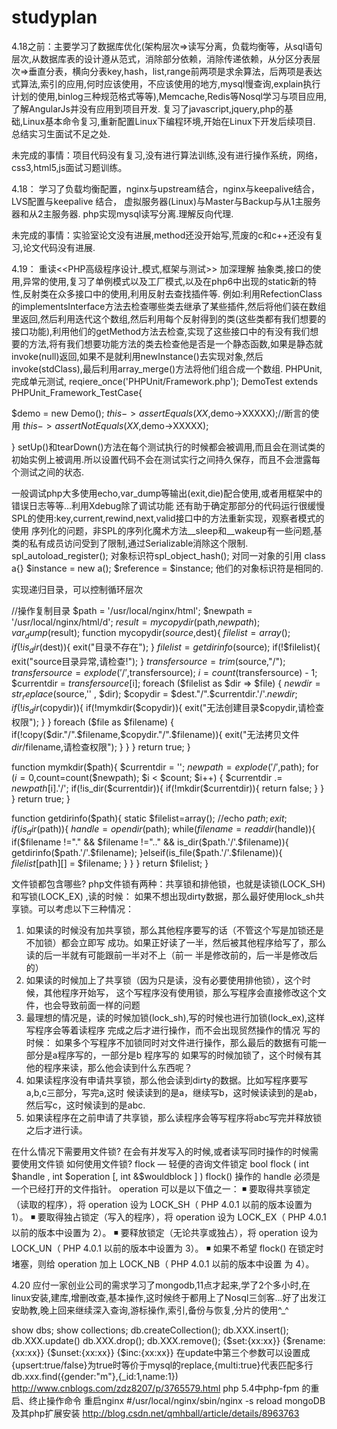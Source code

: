 # studyplan

4.18之前：主要学习了数据库优化(架构层次=>读写分离，负载均衡等，从sql语句层次,从数据库表的设计遵从范式，消除部分依赖，消除传递依赖，从分区分表层次=>垂直分表，横向分表key,hash，list,range前两项是求余算法，后两项是表达式算法,索引的应用,何时应该使用，不应该使用的地方,mysql慢查询,explain执行计划的使用,binlog三种规范格式等等),Memcache,Redis等Nosql学习与项目应用,了解AngularJs并没有应用到项目开发.
复习了javascript,jquery,php的基础,Linux基本命令复习,重新配置Linux下编程环境,开始在Linux下开发后续项目.
总结实习生面试不足之处.

未完成的事情：项目代码没有复习,没有进行算法训练,没有进行操作系统，网络，css3,html5,js面试习题训练。




4.18：  学习了负载均衡配置，nginx与upstream结合，nginx与keepalive结合，LVS配置与keepalive 结合，  虚拟服务器(Linux)与Master与Backup与从1主服务器和从2主服务器.
php实现mysql读写分离.理解反向代理.


未完成的事情：实验室论文没有进展,method还没开始写,荒废的c和c++还没有复习,论文代码没有进展.

4.19：  重读<<PHP高级程序设计_模式,框架与测试>> 加深理解 抽象类,接口的使用,异常的使用,复习了单例模式以及工厂模式,以及在php6中出现的static新的特性,反射类在众多接口中的使用,利用反射去查找插件等.
例如:利用RefectionClass的implementsInterface方法去检查哪些类去继承了某些插件,然后将他们装在数组里返回,然后利用迭代这个数组,然后利用每个反射得到的类(这些类都有我们想要的接口功能),利用他们的getMethod方法去检查,实现了这些接口中的有没有我们想要的方法,将有我们想要功能方法的类去检查他是否是一个静态函数,如果是静态就invoke(null)返回,如果不是就利用newInstance()去实现对象,然后invoke(stdClass),最后利用array_merge()方法将他们组合成一个数组.
PHPUnit,完成单元测试, reqiere_once('PHPUnit/Framework.php');
DemoTest extends PHPUnit_Framework_TestCase{
   
   $demo =  new Demo();
   $this->assertEquals(XX,$demo->XXXXX);//断言的使用
   $this->assertNotEquals(XX,$demo->XXXXX);

}
setUp()和tearDown()方法在每个测试执行的时候都会被调用,而且会在测试类的初始实例上被调用.所以设置代码不会在测试实行之间持久保存，而且不会泄露每个测试之间的状态.

一般调试php大多使用echo,var_dump等输出(exit,die)配合使用,或者用框架中的错误日志等等...利用Xdebug除了调试功能 还有助于确定那部分的代码运行很缓慢
SPL的使用:key,current,rewind,next,valid接口中的方法重新实现，观察者模式的使用
序列化的问题，非SPL的序列化魔术方法__sleep和__wakeup有一些问题,基类的私有成员访问受到了限制,通过Serializable消除这个限制.
spl_autoload_register();
对象标识符spl_object_hash();
对同一对象的引用 
class a{}
$instance = new a();
$reference = $instance;
他们的对象标识符是相同的.

实现递归目录，可以控制循环层次

<?php
 $path =".";
  $list1 = getdirlist($path,3);
  var_dump($list1);
  
  function getdirlist($path,$num){
          static $list = array();
          static $count=0;
          if(!is_dir($path)){
                 $list[]=$path;
         }else{          
                  $count++;
                  if($count<$num){
                          $handle = opendir($path);
                          while($name = readdir($handle)){
                                  if(!isset($list[$path])){
                                          $list[$path]='';
                                  }       
                                  if($name !='.' && $name !='..'){
                                           
                                         if(is_dir($path."/".$name)){
                                                 $list[$path][] = $name;
                                                  getdirlist($path."/".$name,$num);
                                       }else{  
                                                  $list[$path][] = $name;
                                          }       
                                 }       
                          }       
                }       
          }       

 return $list;
 }
?>




//操作复制目录
$path = '/usr/local/nginx/html';
$newpath = '/usr/local/nginx/html/d';
$result = mycopydir($path,$newpath);
var_dump($result);
function  mycopydir($source,$dest){
       $filelist =array();
        if(!is_dir($dest)){
                exit("目录不存在");
        }
      $filelist = getdirinfo($source);
        if(!$filelist){
                exit("source目录异常,请检查!");
        }
        $transfersource = trim($source,"/");
        $transfersource = explode('/',$transfersource);
        $i = count($transfersource) - 1;
        $currentdir = $transfersource[$i];
        foreach ($filelist as $dir => $file) {
                $newdir = str_replace($source,'' , $dir);
                $copydir = $dest."/".$currentdir.'/'.$newdir;
                if(!is_dir($copydir)){
                        if(!mymkdir($copydir)){
                                exit("无法创建目录$copydir,请检查权限");
                        }
                }
                foreach ($file as  $filename) {
                        if(!copy($dir."/".$filename,$copydir."/".$filename)){
                        exit("无法拷贝文件$dir/$filename,请检查权限");
                        }
                }
        }
 return true;
}

function mymkdir($path){
        $currentdir = '';
        $newpath = explode('/',$path);
        for ($i=0,$count=count($newpath); $i < $count; $i++) {
                $currentdir .= $newpath[$i].'/';
                if(!is_dir($currentdir)){
                        if(!mkdir($currentdir)){
                                return false;
                        }
                }
        }
        return true;
}


function getdirinfo($path){
        static $filelist=array();
        //echo $path;exit;
        if(is_dir($path)){
                $handle =  opendir($path);
                while($filename = readdir($handle)){
                        if($filename !="." && $filename !=".." && is_dir($path.'/'.$filename)){
                                getdirinfo($path.'/'.$filename);
                        }elseif(is_file($path.'/'.$filename)){
                                $filelist[$path][] = $filename;
                        }
                }
        }
      return $filelist;
}

文件锁都包含哪些?
php文件锁有两种：共享锁和排他锁，也就是读锁(LOCK_SH)和写锁(LOCK_EX) ,读的时候：
如果不想出现dirty数据，那么最好使用lock_sh共享锁。可以考虑以下三种情况：
1. 如果读的时候没有加共享锁，那么其他程序要写的话（不管这个写是加锁还是不加锁）都会立即写
成功。如果正好读了一半，然后被其他程序给写了，那么读的后一半就有可能跟前一半对不上（前一
半是修改前的，后一半是修改后的）
2. 如果读的时候加上了共享锁（因为只是读，没有必要使用排他锁），这个时候，其他程序开始写，
这个写程序没有使用锁，那么写程序会直接修改这个文件，也会导致前面一样的问题
3. 最理想的情况是，读的时候加锁(lock_sh),写的时候也进行加锁(lock_ex),这样写程序会等着读程序
完成之后才进行操作，而不会出现贸然操作的情况
写的时候：
如果多个写程序不加锁同时对文件进行操作，那么最后的数据有可能一部分是a程序写的，一部分是b
程序写的 如果写的时候加锁了，这个时候有其他的程序来读，那么他会读到什么东西呢？
1. 如果读程序没有申请共享锁，那么他会读到dirty的数据。比如写程序要写a,b,c三部分，写完a,这时
候读读到的是a，继续写b，这时候读读到的是ab，然后写c，这时候读到的是abc.
2. 如果读程序在之前申请了共享锁，那么读程序会等写程序将abc写完并释放锁之后才进行读。


在什么情况下需要用文件锁?
在会有并发写入的时候,或者读写同时操作的时候需要使用文件锁
如何使用文件锁?
flock — 轻便的咨询文件锁定
bool flock ( int $handle , int $operation [, int &$wouldblock ] )
flock() 操作的 handle 必须是一个已经打开的文件指针。 operation 可以是以下值之一：
◾ 要取得共享锁定（读取的程序），将 operation 设为 LOCK_SH（ PHP 4.0.1 以前的版本设置为
1）。
◾ 要取得独占锁定（写入的程序），将 operation 设为 LOCK_EX（ PHP 4.0.1 以前的版本中设置为
2）。
◾ 要释放锁定（无论共享或独占），将 operation 设为 LOCK_UN（ PHP 4.0.1 以前的版本中设置为
3）。
◾ 如果不希望 flock() 在锁定时堵塞，则给 operation 加上 LOCK_NB（ PHP 4.0.1 以前的版本中设置
为 4）。 




4.20  应付一家创业公司的需求学习了mongodb,11点才起来,学了2个多小时,在linux安装,建库,增删改查,基本操作,这时候终于都用上了Nosql三剑客...好了出发江安助教,晚上回来继续深入查询,游标操作,索引,备份与恢复,分片的使用^_^

show dbs;
show collections;
db.createCollection();
db.XXX.insert();
db.XXX.update()
db.XXX.drop();
db.XXX.remove();
{$set:{xx:xx}}
{$rename:{xx:xx}}
{$unset:{xx:xx}}
{$inc:{xx:xx}}
在update中第三个参数可以设置成{upsert:true/false}为true时等价于mysql的replace,{multi:true}代表匹配多行
db.xxx.find({gender:"m"},{_id:1,name:1})
http://www.cnblogs.com/zdz8207/p/3765579.html 
php 5.4中php-fpm 的重启、终止操作命令
重启nginx
#/usr/local/nginx/sbin/nginx -s reload
mongoDB及其php扩展安装
http://blog.csdn.net/qmhball/article/details/8963763


